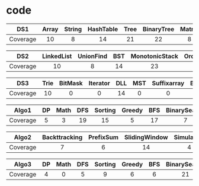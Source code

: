 # code
| DS1 | Array | String | HashTable | Tree | BinaryTree | Matrix | Stack | Heap | Graph |
| :---: | :---: | :---: |  :---: | :--: | :--: | :--:| :--: | :--: | :--: |
| Coverage | 10 | 8 | 14 | 21 | 22 | 8 | 23 | 23 | 9 |

| DS2 | LinkedList | UnionFind | BST | MonotonicStack | OrderedSet | Queue | SegmentTree | BinaryIndexTree | 
| :---: | :---: | :---: |  :---: | :--: | :--: | :--:| :--: | :--: | 
| Coverage | 10 | 8 | 14 | 23 | 8 | 19 | 0 | 6 | 

| DS3 | Trie | BitMask | Iterator | DLL | MST | Suffixarray | BiconnectedComponents | Bit |
| :---: | :---: | :---: |  :---: | :--: | :--: | :--:| :--: | :--: |
| Coverage | 10 | 0 | 0 | 14 | 0 | 0 | 0 | 1 |

| Algo1 | DP | Math | DFS | Sorting | Greedy | BFS | BinarySearch | TwoPointer | Design |
| :---: | :---: | :---: | :---: | :---: | :---: | :---: | :---: | :---: | :---: | 
| Coverage | 5 | 3 | 19 | 15 | 5 | 17 | 7 | 14 | 32 |

| Algo2 | Backttracking | PrefixSum | SlidingWindow | Simulation | Counting | Recursion | DivideAndConquer | Memoization | TopologicalSort |
| :---: | :---: | :---: | :---: | :---: | :---: | :---: | :---: | :---: | :---: | 
| Coverage | 7 | 6 | 14 | 4 | 14 | 9 | 35 | 11 | 5 |

| Algo3 | DP | Math | DFS | Sorting | Greedy | BFS | BinarySearch | TwoPointer | Design |
| :---: | :---: | :---: | :---: | :---: | :---: | :---: | :---: | :---: | :---: | 
| Coverage | 4 | 0 | 5 | 9 | 6 | 6 | 21 | 0 | 8 |
